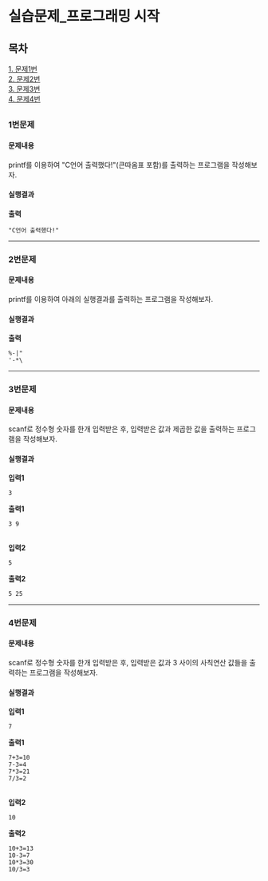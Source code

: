 ﻿# 실습문제_프로그래밍 시작
## 목차
[1. 문제1번](#1번문제)  
[2. 문제2번](#2번문제)  
[3. 문제3번](#3번문제)  
[4. 문제4번](#4번문제)  
##
### 1번문제
#### 문제내용
printf를 이용하여 "C언어 출력했다!"(큰따옴표 포함)를 출력하는 프로그램을 작성해보자.
#### 실행결과
**출력**
```
"C언어 출력했다!"
```
-----------
### 2번문제
#### 문제내용
printf를 이용하여 아래의 실행결과를 출력하는 프로그램을 작성해보자.
#### 실행결과
**출력**
```
%-|"
'-*\
```
-----------
### 3번문제
#### 문제내용
scanf로 정수형 숫자를 한개 입력받은 후, 입력받은 값과 제곱한 값을 출력하는 프로그램을 작성해보자.
#### 실행결과
**입력1**
```
3
```
**출력1**
```
3 9
```
##
**입력2**
```
5
```
**출력2**
```
5 25
```
-----------
### 4번문제
#### 문제내용
scanf로 정수형 숫자를 한개 입력받은 후, 입력받은 값과 3 사이의 사칙연산 값들을 출력하는 프로그램을 작성해보자.
#### 실행결과
**입력1**
```
7
```
**출력1**
```
7+3=10
7-3=4
7*3=21
7/3=2
```
##
**입력2**
```
10
```
**출력2**
```
10+3=13
10-3=7
10*3=30
10/3=3
```